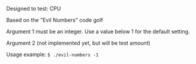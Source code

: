 Designed to test: CPU

Based on the "Evil Numbers" code golf

Argument 1 must be an integer. Use a value below 1 for the default setting.

Argument 2 (not implemented yet, but will be test amount)

Usage example: `$ ./evil-numbers -1`
